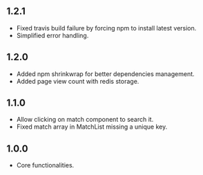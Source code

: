 ## 1.2.1
- Fixed travis build failure by forcing npm to install latest version.
- Simplified error handling.

## 1.2.0
- Added npm shrinkwrap for better dependencies management.
- Added page view count with redis storage.

## 1.1.0
- Allow clicking on match component to search it.
- Fixed match array in MatchList missing a unique key.

## 1.0.0
- Core functionalities.
